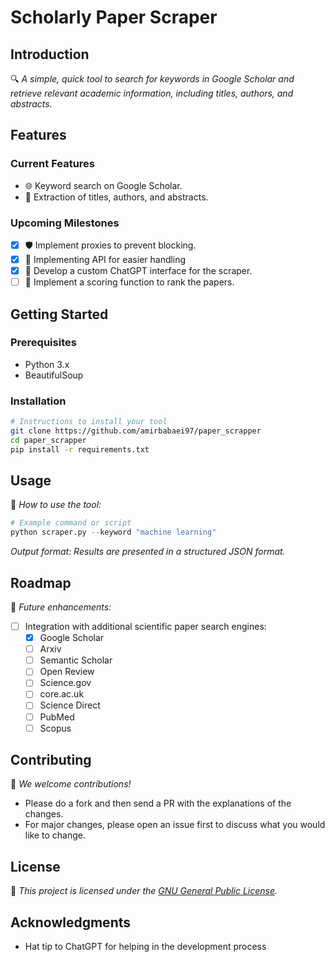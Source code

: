 
# Scholarly Paper Scraper

## Introduction
🔍 _A simple, quick tool to search for keywords in Google Scholar and retrieve relevant academic information, including titles, authors, and abstracts._

## Features
### Current Features
- 🌐 Keyword search on Google Scholar.
- 📑 Extraction of titles, authors, and abstracts.

### Upcoming Milestones
- [x] 🛡️ Implement proxies to prevent blocking.
- [x] 💬 Implementing API for easier handling
- [x] 💬 Develop a custom ChatGPT interface for the scraper.
- [ ] 📄 Implement a scoring function to rank the papers. 

## Getting Started
### Prerequisites
  - Python 3.x
  - BeautifulSoup

### Installation
```bash
# Instructions to install your tool
git clone https://github.com/amirbabaei97/paper_scrapper
cd paper_scrapper
pip install -r requirements.txt
```

## Usage
🚀 _How to use the tool:_
```python
# Example command or script
python scraper.py --keyword "machine learning"
```
_Output format: Results are presented in a structured JSON format._

## Roadmap
🚧 _Future enhancements:_
- [ ] Integration with additional scientific paper search engines:
  - [x] Google Scholar 
  - [ ] Arxiv
  - [ ] Semantic Scholar
  - [ ] Open Review
  - [ ] Science.gov
  - [ ] core.ac.uk
  - [ ] Science Direct
  - [ ] PubMed
  - [ ] Scopus

## Contributing
🤝 _We welcome contributions!_
- Please do a fork and then send a PR with the explanations of the changes. 
- For major changes, please open an issue first to discuss what you would like to change.

## License
📄 _This project is licensed under the [GNU General Public License](https://www.gnu.org/licenses/gpl-3.0.en.html)._

## Acknowledgments
- Hat tip to ChatGPT for helping in the development process
